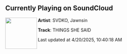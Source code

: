 ## Currently Playing on SoundCloud

[<img align="left" width="100" src="https://i1.sndcdn.com/artworks-zkwkry4G4vWHMFmm-gy86vQ-t500x500.png">](https://soundcloud.com/sadkomusic/things-she-said)

**Artist**: SVDKO, Jawnsin 

**Track**: THINGS SHE SAID

Last updated at 4/20/2025, 10:40:18 AM
